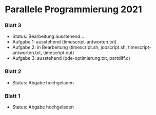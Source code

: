 # Parallele Programmierung 2021
### Blatt 3
- Status: Bearbeitung ausstehend...
- Aufgabe 1: ausstehend (timescript-antworten.txt)
- Aufgabe 2: in Bearbeitung (timescript.sh, jobscript.sh, timescript-antworten.txt, timescript.out)
- Aufgabe 3: ausstehend (pde-optimierung.txt, partdiff.c)
### Blatt 2
- Status: Abgabe hochgeladen
### Blatt 1
- Status: Abgabe hochgeladen
